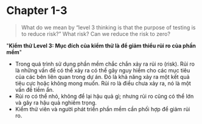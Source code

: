 # Chapter 1-3

> What do we mean by “level 3 thinking is that the purpose of testing is to reduce risk?” What risk? Can we reduce the risk to zero?

"**Kiểm thử Level 3: Mục đích của kiểm thử là để giảm thiểu rủi ro của phần mềm**"

* Trong quá trình sử dụng phần mềm chắc chắn xảy ra rủi ro (risk). Rủi ro là những vấn đề có thể xảy ra có thể gây nguy hiểm cho các mục tiêu của các bên liên quan trong dự án. Đó là khả năng xảy ra một kết quả tiêu cực hoặc không mong muốn. Rủi ro là điều chưa xảy ra, nó là một vấn đề tiềm ẩn.
* Rủi ro có thể nhỏ, không để lại hậu quả gì; nhưng rủi ro cũng có thể lớn và gây ra hậu quả nghiêm trọng.
* Kiểm thử viên và người phát triển phần mềm cần phối hợp để giảm rủi ro.

